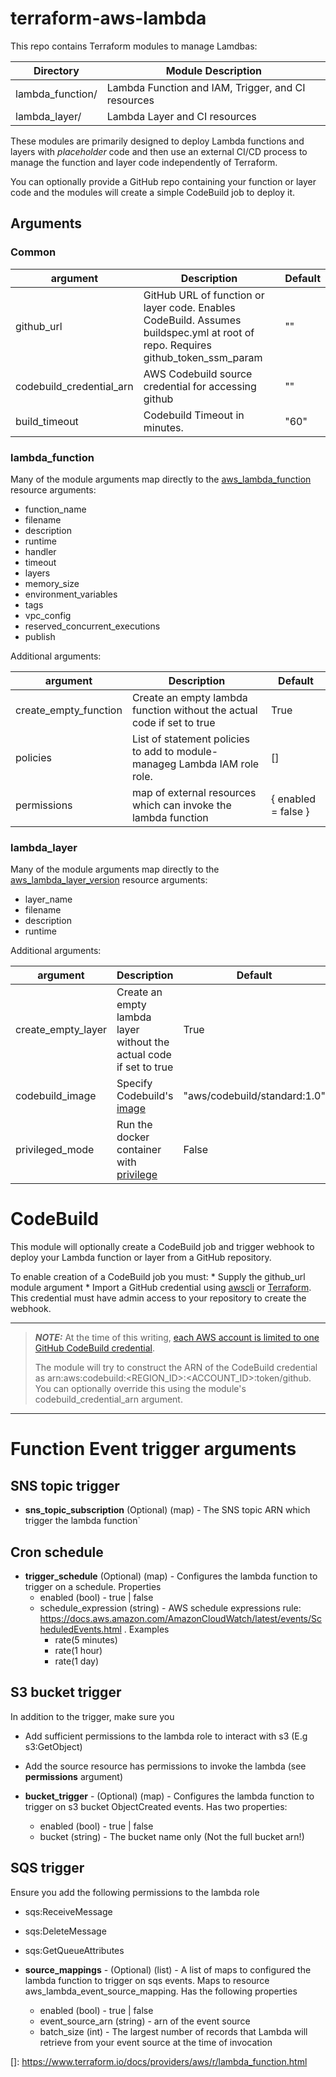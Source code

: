 # terraform-aws-lambda
This repo contains Terraform modules to manage Lamdbas:

| Directory          | Module Description                                 |
| ------------------ | -------------------------------------------------- |
| lambda_function/   | Lambda Function and IAM, Trigger, and CI resources |
| lambda_layer/      | Lambda Layer and CI resources                      |

These modules are primarily designed to deploy Lambda functions and layers with _placeholder_ code and then use an
external CI/CD process to manage the function and layer code independently of Terraform.

You can optionally provide a GitHub repo containing your function or layer code and the modules will create a simple
CodeBuild job to deploy it.

## Arguments

### Common

| argument                  | Description                                                               | Default      |
| ------------------------- | --------------------------------------------------------------------------| ------------ |
| github_url                | GitHub URL of function or layer code.  Enables CodeBuild.  Assumes buildspec.yml at root of repo.  Requires github_token_ssm_param | "" |
| codebuild_credential_arn  | AWS Codebuild source credential for accessing github                      | ""           |
| build_timeout             | Codebuild Timeout in minutes.                                             | "60"           |

### lambda_function
Many of the module arguments map directly to the [aws_lambda_function](https://www.terraform.io/docs/providers/aws/r/lambda_function.html) resource arguments:
* function_name 
* filename
* description
* runtime
* handler
* timeout
* layers
* memory_size
* environment_variables
* tags
* vpc_config
* reserved_concurrent_executions
* publish

Additional arguments:

| argument                  | Description                                                               | Default      |
| ------------------------- | --------------------------------------------------------------------------| ------------ |
| create_empty_function     | Create an empty lambda function without the actual code if set to true    | True         |
| policies                  | List of statement policies to add to module-manageg Lambda IAM role role. | []           |
| permissions               | map of external resources which can invoke the lambda function            | { enabled = false } |

### lambda_layer
Many of the module arguments map directly to the [aws_lambda_layer_version](https://www.terraform.io/docs/providers/aws/r/lambda_layer_version.html) resource arguments:
* layer_name
* filename
* description
* runtime


Additional arguments:

| argument                  | Description                                                               | Default      |
| ------------------------- | --------------------------------------------------------------------------| ------------ |
| create_empty_layer        | Create an empty lambda layer without the actual code if set to true       | True         |
| codebuild_image           | Specify Codebuild's [image](https://docs.aws.amazon.com/codebuild/latest/userguide/build-env-ref-available.html) | "aws/codebuild/standard:1.0" |
| privileged_mode           | Run the docker container with [privilege](https://docs.docker.com/engine/reference/run/#runtime-privilege-and-linux-capabilities)               | False         |

# CodeBuild

This module will optionally create a CodeBuild job and trigger webhook to deploy your Lambda function or layer from a
GitHub repository.

To enable creation of a CodeBuild job you must:
    * Supply the github_url module argument
    * Import a GitHub credential using [awscli](https://docs.aws.amazon.com/cli/latest/reference/codebuild/import-source-credentials.html)
    or [Terraform](https://www.terraform.io/docs/providers/aws/r/codebuild_source_credential.html).
    This credential must have admin access to your repository to create the webhook.

---
  > **_NOTE:_**  At the time of this writing, [each AWS account is limited to one GitHub CodeBuild credential](https://forums.aws.amazon.com/thread.jspa?threadID=308688&tstart=0).
  >
  > The module will try to construct the ARN of the CodeBuild credential as arn:aws:codebuild:<REGION_ID>:<ACCOUNT_ID>:token/github.  You can optionally override this using the module's codebuild_credential_arn argument.
---

# Function Event trigger arguments

## SNS topic trigger
* **sns_topic_subscription** (Optional) (map) - The SNS topic ARN which trigger the lambda function`

## Cron schedule
* **trigger_schedule** (Optional) (map) - Configures the lambda function to trigger on a schedule. Properties
    * enabled (bool) - true | false
    * schedule_expression (string) - AWS schedule expressions rule: https://docs.aws.amazon.com/AmazonCloudWatch/latest/events/ScheduledEvents.html . Examples
        * rate(5 minutes)
        * rate(1 hour)
        * rate(1 day)


## S3 bucket trigger

In addition to the trigger, make sure you 
 * Add sufficient permissions to the lambda role to interact with s3 (E.g s3:GetObject)
 * Add the source resource has permissions to invoke the lambda (see **permissions** argument)

* **bucket_trigger** - (Optional) (map) - Configures the lambda function to trigger on s3 bucket ObjectCreated events. Has two properties:
    * enabled (bool) - true | false
    * bucket (string) - The bucket name only (Not the full bucket arn!)


## SQS trigger

Ensure you add the following permissions to the lambda role
* sqs:ReceiveMessage
* sqs:DeleteMessage
* sqs:GetQueueAttributes

* **source_mappings** - (Optional) (list) - A list of maps to configured the lambda function to trigger on sqs events. Maps to resource aws_lambda_event_source_mapping. Has the following properties
  * enabled (bool) - true | false
  * event_source_arn (string) - arn of the event source
  * batch_size (int) - The largest number of records that Lambda will retrieve from your event source at the time of invocation



[]: https://www.terraform.io/docs/providers/aws/r/lambda_function.html